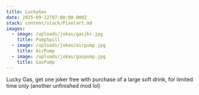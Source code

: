 ```yaml
---
title: LuckyGas
date: 2025-09-22T07:00:00.000Z
stack: content/stack/Pixelart.md
images:
  - image: /uploads/jokas/gasjkr.jpg
    title: PumpSpill
  - image: /uploads/jokas/airpump.jpg
    title: AirPump
  - image: /uploads/jokas/gaspump.jpg
    title: GasPump
---
```


Lucky Gas, get one joker free with purchase of a large soft drink, for limited time only (another unfinished mod lol)
